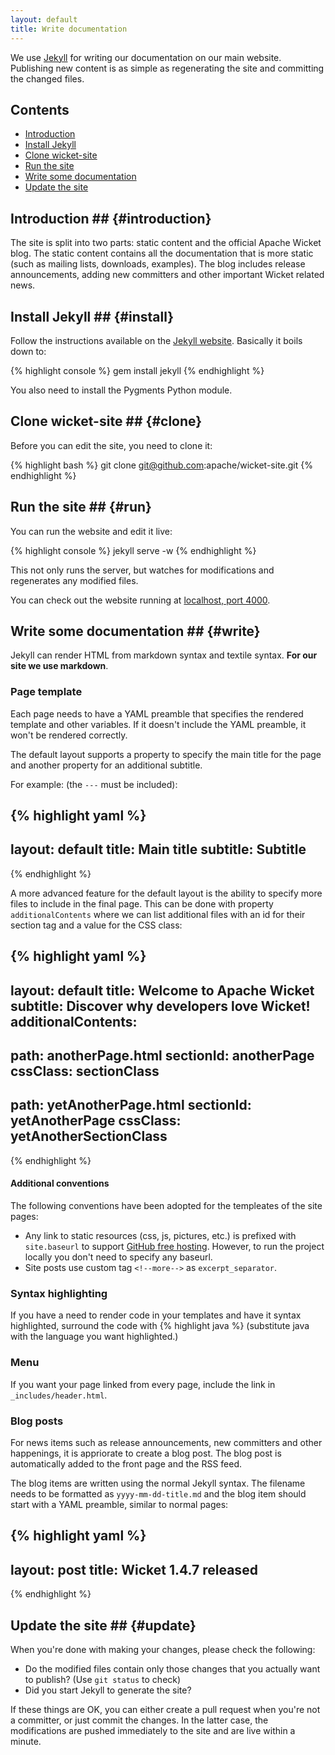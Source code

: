 ```yaml
---
layout: default
title: Write documentation
---
```


We use [Jekyll](http://github.com/mojombo/jekyll) for writing our
documentation on our main website. Publishing new content is as simple as
regenerating the site and committing the changed files.

## Contents ##

* [Introduction](#introduction)
* [Install Jekyll](#install)
* [Clone wicket-site](#clone)
* [Run the site](#run)
* [Write some documentation](#write)
* [Update the site](#update)

## Introduction ## {#introduction}

The site is split into two parts: static content and the official Apache
Wicket blog. The static content contains all the documentation that is more
static (such as mailing lists, downloads, examples). The blog includes release
announcements, adding new committers and other important Wicket related news.

## Install Jekyll ## {#install}

Follow the instructions available on the [Jekyll
website](http://github.com/mojombo/jekyll). Basically it boils down to:

{% highlight console %}
gem install jekyll
{% endhighlight %}

You also need to install the Pygments Python module.

## Clone wicket-site ## {#clone}

Before you can edit the site, you need to clone it:

{% highlight bash %}
git clone git@github.com:apache/wicket-site.git
{% endhighlight %}

## Run the site ## {#run}

You can run the website and edit it live:

{% highlight console %}
jekyll serve -w
{% endhighlight %}

This not only runs the server, but watches for modifications and regenerates
any modified files.

You can check out the website running at [localhost, port 4000](http://localhost:4000).

## Write some documentation ## {#write}

Jekyll can render HTML from markdown syntax and textile syntax. **For our site
we use markdown**. 

### Page template ###

Each page needs to have a YAML preamble that specifies the rendered template
and other variables. If it doesn't include the YAML preamble, it won't be
rendered correctly.

The default layout supports a property to specify the main title for the page and 
another property for an additional subtitle.

For example: (the `---` must be included):

{% highlight yaml %}
---
layout: default
title: Main title
subtitle: Subtitle
---
{% endhighlight %}

A more advanced feature for the default layout is the ability to specify more files to include
in the final page. This can be done with property `additionalContents` where we can list additional files
with an id for their section tag and a value for the CSS class:

{% highlight yaml %}
---
layout: default
title: Welcome to Apache Wicket
subtitle: Discover why developers love Wicket!
additionalContents:
  -
   path: anotherPage.html
   sectionId: anotherPage
   cssClass: sectionClass
  -
   path: yetAnotherPage.html
   sectionId: yetAnotherPage
   cssClass: yetAnotherSectionClass
---
{% endhighlight %}

#### Additional conventions ####

The following conventions have been adopted for the templeates of the site pages:

* Any link to static resources (css, js, pictures, etc.) is prefixed with `site.baseurl` to support [GitHub free hosting](http://jekyllrb.com/docs/github-pages/#project-page-url-structure). However, to run the project locally you don't need to specify any baseurl.
* Site posts use custom tag `<!--more-->` as `excerpt_separator`.

### Syntax highlighting ###

If you have a need to render code in your templates and have it syntax
highlighted, surround the code with \{\% highlight java \%\} (substitute java
with the language you want highlighted.)

### Menu ###

If you want your page linked from every page, include the link in
`_includes/header.html`.

### Blog posts ###

For news items such as release announcements, new committers and other
happenings, it is appriorate to create a blog post. The blog post is
automatically added to the front page and the RSS feed.

The blog items are written using the normal Jekyll syntax. The filename needs
to be formatted as `yyyy-mm-dd-title.md` and the blog item should start with a
YAML preamble, similar to normal pages:

{% highlight yaml %}
---
layout: post
title: Wicket 1.4.7 released
---
{% endhighlight %}

## Update the site ## {#update}

When you're done with making your changes, please check the following:

* Do the modified files contain only those changes that you actually want to
  publish? (Use `git status` to check)
* Did you start Jekyll to generate the site?

If these things are OK, you can either create a pull request when
you're not a committer, or just commit the changes. In the latter case, the
modifications are pushed immediately to the site and are live within a minute.
